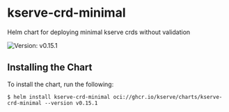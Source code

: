 # kserve-crd-minimal

Helm chart for deploying minimal kserve crds without validation

![Version: v0.15.1](https://img.shields.io/badge/Version-v0.15.1-informational?style=flat-square)

## Installing the Chart

To install the chart, run the following:

```console
$ helm install kserve-crd-minimal oci://ghcr.io/kserve/charts/kserve-crd-minimal --version v0.15.1
```
